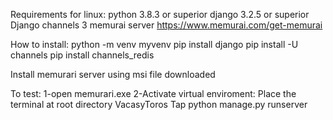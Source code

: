 Requirements for linux:
python 3.8.3 or superior 
django 3.2.5 or superior
Django channels 3
memurai server https://www.memurai.com/get-memurai


How to install:
python -m venv myvenv
pip install django
pip install -U channels
pip install channels_redis

Install memurari server using msi file downloaded

To test:
1-open memurari.exe 
2-Activate virtual enviroment:
	Place the terminal at root directory VacasyToros
	Tap python manage.py runserver




